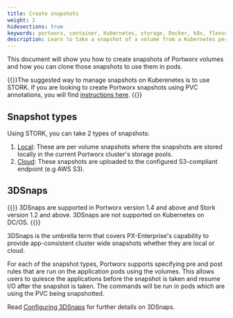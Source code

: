 ```yaml
---
title: Create snapshots
weight: 2
hidesections: true
keywords: portworx, container, Kubernetes, storage, Docker, k8s, flexvol, pv, persistent disk, snapshots, stork, clones
description: Learn to take a snapshot of a volume from a Kubernetes persistent volume claim (PVC) and use that snapshot as the volume for a new pod. Try today!
---
```


This document will show you how to create snapshots of Portworx volumes and how you can clone those snapshots to use them in pods.

{{<info>}}The suggested way to manage snapshots on Kuberenetes is to use STORK. If you are looking to create Portworx snapshots using PVC annotations, you will find [instructions here](/portworx-install-with-kubernetes/storage-operations/create-snapshots/snaps-annotations).
{{</info>}}

## Snapshot types
Using STORK, you can take 2 types of snapshots:

1. [Local](/portworx-install-with-kubernetes/storage-operations/create-snapshots/snaps-local): These are per volume snapshots where the snapshots are stored locally in the current Portworx cluster's storage pools.
2. [Cloud](/portworx-install-with-kubernetes/storage-operations/create-snapshots/snaps-cloud): These snapshots are uploaded to the configured S3-compliant endpoint (e.g AWS S3).

## 3DSnaps
{{<info>}}
3DSnaps are supported in Portworx version 1.4 and above and Stork version 1.2 and above. 3DSnaps are not supported on Kubernetes on DC/OS.
{{</info>}}

3DSnaps is the umbrella term that covers PX-Enterprise's capability to provide app-consistent cluster wide snapshots whether they are local or cloud.

For each of the snapshot types, Portworx supports specifying pre and post rules that are run on the application pods using the volumes. This allows users to quiesce the applications before the snapshot is taken and resume I/O after the snapshot is taken. The commands will be run in pods which are using the PVC being snapshotted.

Read [Configuring 3DSnaps](/portworx-install-with-kubernetes/storage-operations/create-snapshots/snaps-3d) for further details on 3DSnaps.

